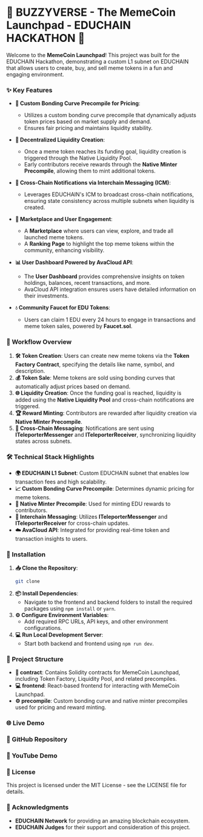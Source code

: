 # 🚀 BUZZYVERSE - The MemeCoin Launchpad - EDUCHAIN HACKATHON 🎉

Welcome to the **MemeCoin Launchpad**! This project was built for the EDUCHAIN Hackathon, demonstrating a custom L1 subnet on EDUCHAIN that allows users to create, buy, and sell meme tokens in a fun and engaging environment.

### ✨ Key Features

- **💸 Custom Bonding Curve Precompile for Pricing**: 
  - Utilizes a custom bonding curve precompile that dynamically adjusts token prices based on market supply and demand.
  - Ensures fair pricing and maintains liquidity stability.

- **🌊 Decentralized Liquidity Creation**: 
  - Once a meme token reaches its funding goal, liquidity creation is triggered through the Native Liquidity Pool.
  - Early contributors receive rewards through the **Native Minter Precompile**, allowing them to mint additional tokens.

- **🔗 Cross-Chain Notifications via Interchain Messaging (ICM)**: 
  - Leverages EDUCHAIN's ICM to broadcast cross-chain notifications, ensuring state consistency across multiple subnets when liquidity is created.

- **🏪 Marketplace and User Engagement**: 
  - A **Marketplace** where users can view, explore, and trade all launched meme tokens.
  - A **Ranking Page** to highlight the top meme tokens within the community, enhancing visibility.

- **📊 User Dashboard Powered by AvaCloud API**: 
  - The **User Dashboard** provides comprehensive insights on token holdings, balances, recent transactions, and more.
  - AvaCloud API integration ensures users have detailed information on their investments.

- **💧 Community Faucet for EDU Tokens**: 
  - Users can claim 1 EDU every 24 hours to engage in transactions and meme token sales, powered by **Faucet.sol**.

### 🔄 Workflow Overview

1. **🛠️ Token Creation**: Users can create new meme tokens via the **Token Factory Contract**, specifying the details like name, symbol, and description.
2. **💰 Token Sale**: Meme tokens are sold using bonding curves that automatically adjust prices based on demand.
3. **🌐 Liquidity Creation**: Once the funding goal is reached, liquidity is added using the **Native Liquidity Pool** and cross-chain notifications are triggered.
4. **🏆 Reward Minting**: Contributors are rewarded after liquidity creation via **Native Minter Precompile**.
5. **🔔 Cross-Chain Messaging**: Notifications are sent using **ITeleporterMessenger** and **ITeleporterReceiver**, synchronizing liquidity states across subnets.

### 🛠️ Technical Stack Highlights

- **🌍 EDUCHAIN L1 Subnet**: Custom EDUCHAIN subnet that enables low transaction fees and high scalability.
- **📈 Custom Bonding Curve Precompile**: Determines dynamic pricing for meme tokens.
- **🔨 Native Minter Precompile**: Used for minting EDU rewards to contributors.
- **🔗 Interchain Messaging**: Utilizes **ITeleporterMessenger** and **ITeleporterReceiver** for cross-chain updates.
- **☁️ AvaCloud API**: Integrated for providing real-time token and transaction insights to users.

### 🚀 Installation

1. **📥 Clone the Repository**:
   ```bash
   git clone 
   ```
2. **📦 Install Dependencies**:
   - Navigate to the frontend and backend folders to install the required packages using `npm install` or `yarn`.
3. **⚙️ Configure Environment Variables**:
   - Add required RPC URLs, API keys, and other environment configurations.
4. **💻 Run Local Development Server**:
   - Start both backend and frontend using `npm run dev`.

### 📂 Project Structure
- **📜 contract**: Contains Solidity contracts for MemeCoin Launchpad, including Token Factory, Liquidity Pool, and related precompiles.
- **💻 frontend**: React-based frontend for interacting with MemeCoin Launchpad.
- **⚙️ precompile**: Custom bonding curve and native minter precompiles used for pricing and reward minting.

### 🌐 Live Demo


### 📌 GitHub Repository


### 🎥 YouTube Demo




### 📄 License
This project is licensed under the MIT License - see the LICENSE file for details.

### 🙏 Acknowledgments
- **EDUCHAIN Network** for providing an amazing blockchain ecosystem.
- **EDUCHAIN Judges** for their support and consideration of this project.
